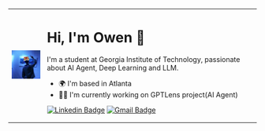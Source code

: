 <table>
<tr>
<td><img src="https://github.com/OwenYWT/OwenYWT/blob/main/IMG_1346.JPG?raw=true" width="100" alt="Profile Image"></td>
<td>

# Hi, I'm Owen 👋

I'm a student at Georgia Institute of Technology, passionate about AI Agent, Deep Learning and LLM.



- 🌍 I'm based in Atlanta
- 🧑‍💻 I'm currently working on GPTLens project(AI Agent)

[![Linkedin Badge](https://img.shields.io/badge/-LinkedIn-blue?style=flat-square&logo=Linkedin&logoColor=white&link=https://www.linkedin.com/in/yourprofile)](https://www.linkedin.com/in/wentaoy/)
[![Gmail Badge](https://img.shields.io/badge/-Gmail-red?style=flat-square&logo=Gmail&logoColor=white&link=mailto:youremail@gmail.com)](ywt000818@gmail.com)

</td>
</tr>
</table>

<!--
**OwenYWT/OwenYWT** is a ✨ _special_ ✨ repository because its `README.md` (this file) appears on your GitHub profile.

Here are some ideas to get you started:

- 🔭 I’m currently working on ...
- 🌱 I’m currently learning ...
- 👯 I’m looking to collaborate on ...
- 🤔 I’m looking for help with ...
- 💬 Ask me about ...
- 📫 How to reach me: ...
- 😄 Pronouns: ...
- ⚡ Fun fact: ...
-->
